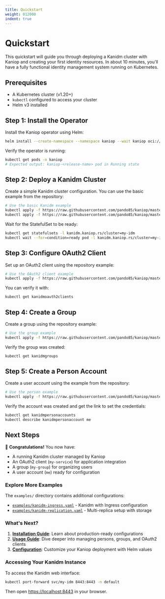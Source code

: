 ```yaml
---
title: Quickstart
weight: 012000
indent: true
---
```


# Quickstart

This quickstart will guide you through deploying a Kanidm cluster with Kaniop and creating your
first identity resources. In about 10 minutes, you'll have a fully functional identity management
system running on Kubernetes.

## Prerequisites

- A Kubernetes cluster (v1.20+)
- `kubectl` configured to access your cluster
- Helm v3 installed

## Step 1: Install the Operator

Install the Kaniop operator using Helm:

```bash
helm install --create-namespace --namespace kaniop --wait kaniop oci://ghcr.io/pando85/helm-charts/kaniop
```

Verify the operator is running:

```bash
kubectl get pods -n kaniop
# Expected output: kaniop-<release-name> pod in Running state
```

## Step 2: Deploy a Kanidm Cluster

Create a simple Kanidm cluster configuration. You can use the basic example from the repository:

```bash
# Use the basic Kanidm example
kubectl apply -f https://raw.githubusercontent.com/pando85/kaniop/master/examples/kanidm-tls.yaml
kubectl apply -f https://raw.githubusercontent.com/pando85/kaniop/master/examples/kanidm.yaml
```

Wait for the StatefulSet to be ready:

```bash
kubectl get statefulsets -l kanidm.kaniop.rs/cluster=my-idm
kubectl wait --for=condition=ready pod -l kanidm.kaniop.rs/cluster=my-idm --timeout=300s
```

## Step 3: Configure OAuth2 Client

Set up an OAuth2 client using the repository example:

```bash
# Use the OAuth2 client example
kubectl apply -f https://raw.githubusercontent.com/pando85/kaniop/master/examples/oauth2.yaml
```

You can verify it with:

```bash
kubectl get kanidmoauth2clients
```

## Step 4: Create a Group

Create a group using the repository example:

```bash
# Use the group example
kubectl apply -f https://raw.githubusercontent.com/pando85/kaniop/master/examples/group.yaml
```

Verify the group was created:

```bash
kubectl get kanidmgroups
```

## Step 5: Create a Person Account

Create a user account using the example from the repository:

```bash
# Use the person example
kubectl apply -f https://raw.githubusercontent.com/pando85/kaniop/master/examples/person.yaml
```

Verify the account was created and get the link to set the credentials:

```bash
kubectl get kanidmpersonaccounts
kubectl describe kanidmpersonaccount me
```

## Next Steps

🎉 **Congratulations!** You now have:

- A running Kanidm cluster managed by Kaniop
- An OAuth2 client (`my-service`) for application integration
- A group (`my-group`) for organizing users
- A user account (`me`) ready for configuration

### Explore More Examples

The `examples/` directory contains additional configurations:

- [`examples/kanidm-ingress.yaml`](https://github.com/pando85/kaniop/blob/v0.0-beta.9/examples/kanidm-ingress.yaml) -
  Kanidm with Ingress configuration
- [`examples/kanidm-replication.yaml`](https://github.com/pando85/kaniop/blob/v0.0-beta.9/examples/kanidm-replication.yaml) -
  Multi-replica setup with storage

### What's Next?

1. **[Installation Guide](installation.md)**: Learn about production-ready configurations
2. **[Usage Guide](usage.md)**: Dive deeper into managing persons, groups, and OAuth2 clients
3. **[Configuration](helm-charts.md)**: Customize your Kaniop deployment with Helm values

### Accessing Your Kanidm Instance

To access the Kanidm web interface:

```bash
kubectl port-forward svc/my-idm 8443:8443 -n default
```

Then open [https://localhost:8443](https://localhost:8443) in your browser.
